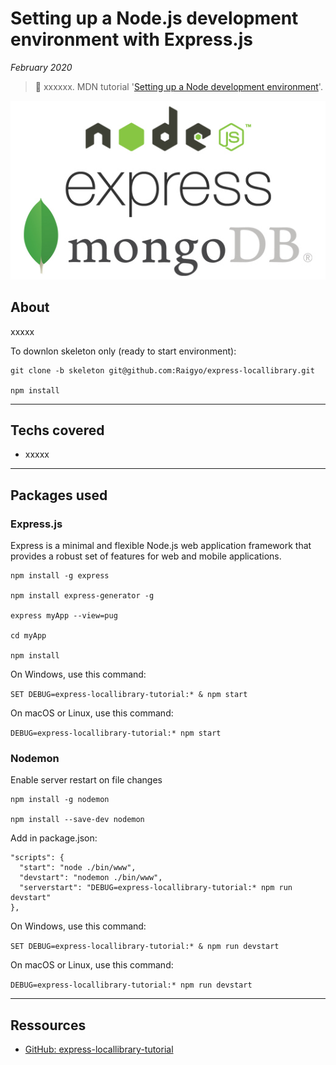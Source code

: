 # Setting up a Node.js development environment with Express.js

*February 2020*

> 🔨 xxxxxx. MDN tutorial '[Setting up a Node development environment](https://developer.mozilla.org/en-US/docs/Learn/Server-side/Express_Nodejs/development_environment)'.

![React Native logo](readme-img/node-logo.jpg)

## About

xxxxx

To downlon skeleton only (ready to start environment):

~~~~
git clone -b skeleton git@github.com:Raigyo/express-locallibrary.git

npm install
~~~~

------------------

## Techs covered

- xxxxx

------------------

## Packages used

### Express.js

Express is a minimal and flexible Node.js web application framework that provides a robust set of features for web and mobile applications.

~~~~
npm install -g express

npm install express-generator -g

express myApp --view=pug

cd myApp

npm install

~~~~

On Windows, use this command:

`SET DEBUG=express-locallibrary-tutorial:* & npm start`

On macOS or Linux, use this command:

`DEBUG=express-locallibrary-tutorial:* npm start`

### Nodemon

Enable server restart on file changes

~~~~
npm install -g nodemon

npm install --save-dev nodemon

~~~~

Add in package.json:

~~~~
"scripts": {
  "start": "node ./bin/www",
  "devstart": "nodemon ./bin/www",
  "serverstart": "DEBUG=express-locallibrary-tutorial:* npm run devstart"
},
~~~~

On Windows, use this command:

`SET DEBUG=express-locallibrary-tutorial:* & npm run devstart`

On macOS or Linux, use this command:

`DEBUG=express-locallibrary-tutorial:* npm run devstart`

------------------

## Ressources

- [GitHub: express-locallibrary-tutorial](https://github.com/mdn/express-locallibrary-tutorial)
